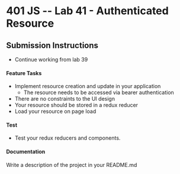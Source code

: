 401 JS --  Lab 41 - Authenticated Resource
===

## Submission Instructions
* Continue working from lab 39

#### Feature Tasks
* Implement resource creation and update in your application
  * The resource needs to be accessed via bearer authentication
* There are no constraints to the UI design
* Your resource should be stored in a redux reducer
* Load your resource on page load

#### Test
* Test your redux reducers and components.

####  Documentation  
Write a description of the project in your README.md